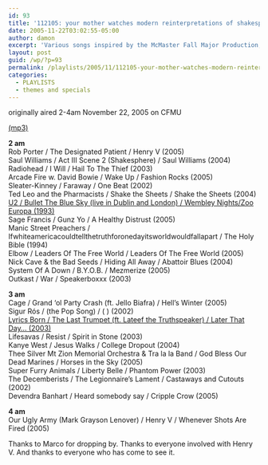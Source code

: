 ```yaml
---
id: 93
title: '112105: your mother watches modern reinterpretations of shakespeare plays. with chuck norris. in hell.'
date: 2005-11-22T03:02:55-05:00
author: damon
excerpt: 'Various songs inspired by the McMaster Fall Major Production, Henry V.  Basically, it amounts to a few songs from the playitself and a lot of politically charged songs about war.'
layout: post
guid: /wp/?p=93
permalink: /playlists/2005/11/112105-your-mother-watches-modern-reinterpretations-of-shakespeare-plays-with-chuck-norris-in-hell/
categories:
  - PLAYLISTS
  - themes and specials
---
```

originally aired 2-4am November 22, 2005 on CFMU

[(mp3)](https://storage.googleapis.com/radioslipstream/radio/slipstream112105.mp3) 

**2 am**  
Rob Porter / The Designated Patient / Henry V (2005)  
Saul Williams / Act III Scene 2 (Shakesphere) / Saul Williams (2004)  
Radiohead / I Will / Hail To The Thief (2003)  
Arcade Fire w. David Bowie / Wake Up / Fashion Rocks (2005)  
Sleater-Kinney / Faraway / One Beat (2002)  
Ted Leo and the Pharmacists / Shake the Sheets / Shake the Sheets (2004)  
[U2 / Bullet The Blue Sky (live in Dublin and London) / Wembley Nights/Zoo Europa (1993)](/2002/01/21/bullet-the-blue-sky/)  
Sage Francis / Gunz Yo / A Healthy Distrust (2005)  
Manic Street Preachers / Ifwhiteamericacouldtellthetruthforonedayitsworldwouldfallapart / The Holy Bible (1994)  
Elbow / Leaders Of The Free World / Leaders Of The Free World (2005)  
Nick Cave & the Bad Seeds / Hiding All Away / Abattoir Blues (2004)  
System Of A Down / B.Y.O.B. / Mezmerize (2005)  
Outkast / War / Speakerboxxx (2003)

**3 am**  
Cage / Grand ‘ol Party Crash (ft. Jello Biafra) / Hell’s Winter (2005)  
Sigur Rós / (the Pop Song) / ( ) (2002)  
[Lyrics Born / The Last Trumpet (ft. Lateef the Truthspeaker) / Later That Day… (2003)](/2004/04/14/the-last-trumpet-feat-lateef/)  
Lifesavas / Resist / Spirit in Stone (2003)  
Kanye West / Jesus Walks / College Dropout (2004)  
Thee Silver Mt Zion Memorial Orchestra & Tra la la Band / God Bless Our Dead Marines / Horses in the Sky (2005)  
Super Furry Animals / Liberty Belle / Phantom Power (2003)  
The Decemberists / The Legionnaire’s Lament / Castaways and Cutouts (2002)  
Devendra Banhart / Heard somebody say / Cripple Crow (2005)

**4 am**  
Our Ugly Army (Mark Grayson Lenover) / Henry V / Whenever Shots Are Fired (2005)

Thanks to Marco for dropping by. Thanks to everyone involved with Henry V. And thanks to everyone who has come to see it.